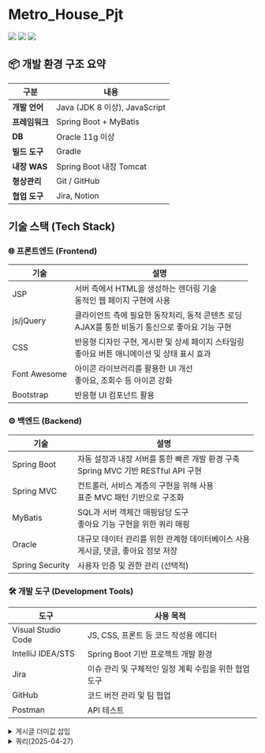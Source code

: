 # Metro_House_Pjt

  <img src="https://img.shields.io/badge/java-007396?style=for-the-badge&logo=java&logoColor=white"> 
  <img src="https://img.shields.io/badge/oracle-F80000?style=for-the-badge&logo=oracle&logoColor=white"> 
  <img src="https://img.shields.io/badge/spring-6DB33F?style=for-the-badge&logo=spring&logoColor=white"> 

## 📦 개발 환경 구조 요약

| 구분 | 내용
|-----|-----
| **개발 언어** | Java (JDK 8 이상), JavaScript
| **프레임워크** | Spring Boot + MyBatis
| **DB** | Oracle 11g 이상
| **빌드 도구** | Gradle
| **내장 WAS** | Spring Boot 내장 Tomcat
| **형상관리** | Git / GitHub
| **협업 도구** | Jira, Notion


## 기술 스택 (Tech Stack)

### 🌐 프론트엔드 (Frontend)

| 기술 | 설명
|-----|-----
| JSP | 서버 측에서 HTML을 생성하는 렌더링 기술<br>동적인 웹 페이지 구현에 사용
| js/jQuery | 클라이언트 측에 필요한 동작처리, 동적 콘텐츠 로딩<br>AJAX를 통한 비동기 통신으로 좋아요 기능 구현
| CSS | 반응형 디자인 구현, 게시판 및 상세 페이지 스타일링 <br>좋아요 버튼 애니메이션 및 상태 표시 효과
| Font Awesome | 아이콘 라이브러리를 활용한 UI 개선<br>좋아요, 조회수 등 아이콘 강화
| Bootstrap | 반응형 UI 컴포넌트 활용


### ⚙️ 백엔드 (Backend)

| 기술 | 설명
|-----|-----
| Spring Boot | 자동 설정과 내장 서버를 통한 빠른 개발 환경 구축<br>Spring MVC 기반 RESTful API 구현
| Spring MVC | 컨트롤러, 서비스 계층의 구현을 위해 사용<br>표준 MVC 패턴 기반으로 구조화
| MyBatis | SQL과 서버 객체간 매핑담당 도구<br>좋아요 기능 구현을 위한 쿼리 매핑
| Oracle | 대규모 데이터 관리를 위한 관계형 데이터베이스 사용<br>게시글, 댓글, 좋아요 정보 저장
| Spring Security | 사용자 인증 및 권한 관리 (선택적)


### 🛠️ 개발 도구 (Development Tools)

| 도구 | 사용 목적
|-----|-----
| Visual Studio Code | JS, CSS, 프론트 등 코드 작성용 에디터
| IntelliJ IDEA/STS | Spring Boot 기반 프로젝트 개발 환경
| Jira | 이슈 관리 및 구체적인 일정 계획 수립을 위한 협업 도구
| GitHub | 코드 버전 관리 및 팀 협업
| Postman | API 테스트


<details>
  <summary>게시글 더미값 삽입</summary>
  <pre><code>
BEGIN
  FOR i IN 1..300 LOOP
    INSERT INTO board (boardNumber, userName, boardTitle, boardContent, boardWriteDate, boardViews)
    VALUES (i, '사용자'||i, '제목'||i, '내용'||i, SYSDATE, 0);
    
    IF MOD(i, 100) = 0 THEN
      COMMIT;
    END IF;
  END LOOP;
  COMMIT;
END;
  </code></pre>
</details>


<details>
  <summary>쿼리(2025-04-27)</summary>
  <pre><code>
GRANT CREATE SESSION, CREATE TABLE, CREATE VIEW, CREATE SEQUENCE, 
      CREATE SYNONYM, CREATE PROCEDURE, CREATE TRIGGER, CREATE MATERIALIZED VIEW 
TO METRO_HOUSE;
GRANT SELECT ANY TABLE, INSERT ANY TABLE, UPDATE ANY TABLE, DELETE ANY TABLE
TO METRO_HOUSE;
ALTER USER METRO_HOUSE DEFAULT TABLESPACE USERS;
ALTER USER METRO_HOUSE QUOTA UNLIMITED ON USERS;


CREATE TABLE USERINFO (
userNumber      NUMBER PRIMARY KEY,
userId          VARCHAR2(100),
userPw          VARCHAR2(100),
userName        VARCHAR2(100),
userTel         VARCHAR2(20),
userEmail       VARCHAR2(200),
userBirth       VARCHAR2(50),
userZipCode     VARCHAR2(50),
userAddress     VARCHAR2(300),
userDetailAddress VARCHAR2(500),
userAdmin       NUMBER DEFAULT 0,
userRegdate     DATE DEFAULT SYSDATE
);


CREATE TABLE BOARD (
boardNumber     NUMBER PRIMARY KEY,
userNumber      NUMBER,
userName        VARCHAR2(50),
boardTitle      VARCHAR2(1000),
boardContent    VARCHAR2(4000),
boardWriteDate  DATE DEFAULT SYSDATE,
boardHit        NUMBER DEFAULT 0,
boardViews      NUMBER DEFAULT 0,
boardLikes      NUMBER DEFAULT 0,
FOREIGN KEY (userNumber) REFERENCES USERINFO(userNumber)ON DELETE CASCADE
);


CREATE TABLE board_likes (
boardNumber number,
userNumber number,
PRIMARY KEY (boardNumber, userNumber)
);


CREATE TABLE BOARD_COMMENT (
commentNumber       NUMBER PRIMARY KEY,
commentSubNumber    NUMBER,
commentSubStepNumber NUMBER,
boardNumber         NUMBER,
userNumber          NUMBER,
userName            VARCHAR2(50),
commentContent      VARCHAR2(4000),
commentWriteDate    DATE DEFAULT SYSDATE
);


ALTER TABLE BOARD_COMMENT
ADD CONSTRAINT fk_comment_board
FOREIGN KEY (boardNumber)
REFERENCES BOARD(boardNumber)
ON DELETE CASCADE;


ALTER TABLE BOARD_COMMENT
ADD CONSTRAINT fk_comment_user
FOREIGN KEY (userNumber)
REFERENCES USERINFO(userNumber)
ON DELETE CASCADE;
DESC board_comment;


create table apartmentinfo(
    apartmentId number primary key,
    sggcd VARCHAR2(10),
    umdnm VARCHAR2(100),
    aptnm VARCHAR2(200),
    jibun VARCHAR2(100),
    excluusear VARCHAR2(50),
    dealYear VARCHAR2(4),
    dealMonth VARCHAR2(2),
    dealDay VARCHAR2(2),
    dealAmount VARCHAR2(100),
    floor VARCHAR2(10),
    buildYear VARCHAR2(4),
    cdealType VARCHAR2(50),
    cdealDay VARCHAR2(50),
    dealingGbn VARCHAR2(50),
    estateAgentSggnm VARCHAR2(100),
    rgstDate VARCHAR2(50),
    aptDong VARCHAR2(50),
    slerGbn VARCHAR2(50),
    buyerGbn VARCHAR2(50),
    landLeaseHoldGbn VARCHAR2(50),
    aptSeq VARCHAR2(50),
    bonbun VARCHAR2(50),
    bubun VARCHAR2(50),
    landCd VARCHAR2(50),
    roadNm VARCHAR2(200),
    roadNmBonbun VARCHAR2(50),
    roadNmBubun VARCHAR2(50),
    roadNmCd VARCHAR2(50),
    roadNmSeq VARCHAR2(50),
    roadNmSggcd VARCHAR2(50),
    roadNmBcd VARCHAR2(50),
    umdcd VARCHAR2(50),
    lat NUMBER(12,8),
    lng NUMBER(12,8),
    subwayStation VARCHAR2(100),
    subwayDistance VARCHAR2(50)
);

-- 위도/경도에 복합 인덱스 생성
CREATE INDEX idx_apartmentinfo_latlng ON APARTMENTINFO(lat, lng);


CREATE SEQUENCE seq_apartmentinfo
    START WITH 1
    INCREMENT BY 1
    NOCACHE
    NOCYCLE;
    
create table apartment_favorite(
    favoriteId number primary key,
    apartmentId number,
    userNumber number,
    createdAt date default sysdate,

    FOREIGN KEY (apartmentId) REFERENCES APARTMENTINFO(apartmentId)ON DELETE CASCADE,
    FOREIGN KEY (userNumber) REFERENCES USERINFO(userNumber)ON DELETE CASCADE
);

CREATE SEQUENCE seq_apartment_favorite
START WITH 1
INCREMENT BY 1
NOCACHE
NOCYCLE;

create table apartment_review(
REVIEWID NUMBER PRIMARY KEY,                -- 리뷰 고유 ID (시퀀스 사용)
apartmentId NUMBER NOT NULL,                 -- 도서 번호 (외래키) - 실제 타입으로 수정 필요
USERNUMBER NUMBER NOT NULL,                 -- 사용자 ID (외래키) - VARCHAR2(50)에서 NUMBER로 수정
REVIEWTITLE VARCHAR2(200) NOT NULL,         -- 리뷰 제목
REVIEWCONTENT CLOB NOT NULL,                -- 리뷰 내용 (긴 텍스트)
REVIEWRATING NUMBER(1) NOT NULL,            -- 평점 (1-5)
REVIEWDATE DATE DEFAULT SYSDATE,            -- 작성일
REVIEWMODIFIED_DATE DATE,                   -- 수정일
REVIEWSTATUS VARCHAR2(10) DEFAULT 'ACTIVE',           -- 상태 (Y: 활성, N: 삭제)

CONSTRAINT FK_REVIEW_apartment FOREIGN KEY (apartmentId) REFERENCES apartmentinfo(apartmentId),
CONSTRAINT FK_REVIEW_USER FOREIGN KEY (USERNUMBER) REFERENCES USERINFO(USERNUMBER),
CONSTRAINT CHK_REVIEW_RATING CHECK (REVIEWRATING BETWEEN 1 AND 5)

);

-- 리뷰 ID 시퀀스
CREATE SEQUENCE SEQ_REVIEW_ID
START WITH 1
INCREMENT BY 1
NOCACHE;


CREATE TABLE REVIEW_HELPFUL (
HELPFUL_ID NUMBER PRIMARY KEY,
REVIEWID NUMBER NOT NULL,
USERNUMBER NUMBER NOT NULL,
HELPFUL_DATE DATE DEFAULT SYSDATE,
CONSTRAINT FK_REVIEW_HELPFUL_REVIEW FOREIGN KEY (REVIEWID) REFERENCES apartment_REVIEW(REVIEWID),
CONSTRAINT FK_REVIEW_HELPFUL_USER FOREIGN KEY (USERNUMBER) REFERENCES USERINFO(USERNUMBER),
CONSTRAINT UQ_REVIEW_HELPFUL UNIQUE (REVIEWID, USERNUMBER)
);


-- 리뷰(도움됨)시퀀스 생성
CREATE SEQUENCE SEQ_HELPFUL_ID
START WITH 1
INCREMENT BY 1
NOCACHE
NOCYCLE;


-------------------------------------------------------------------------아파트 큐(년,월,시군구코드)
CREATE TABLE "METRO_HOUSE"."APARTMENTINFO_QUEUE" 
   (   "QUEUE_ID" NUMBER, 
   "APARTMENTID" NUMBER, 
   "SGGCD" VARCHAR2(10), 
   "UMDNM" VARCHAR2(100), 
   "APTNM" VARCHAR2(200), 
   "JIBUN" VARCHAR2(100), 
   "EXCLUUSEAR" VARCHAR2(50), 
   "DEALYEAR" VARCHAR2(4), 
   "DEALMONTH" VARCHAR2(2), 
   "DEALDAY" VARCHAR2(2), 
   "DEALAMOUNT" VARCHAR2(100), 
   "FLOOR" VARCHAR2(10), 
   "BUILDYEAR" VARCHAR2(4), 
   "CDEALTYPE" VARCHAR2(50), 
   "CDEALDAY" VARCHAR2(50), 
   "DEALINGGBN" VARCHAR2(50), 
   "ESTATEAGENTSGGNM" VARCHAR2(100), 
   "RGSTDATE" VARCHAR2(50), 
   "APTDONG" VARCHAR2(50), 
   "SLERGBN" VARCHAR2(50), 
   "BUYERGBN" VARCHAR2(50), 
   "LANDLEASEHOLDGBN" VARCHAR2(50), 
   "APTSEQ" VARCHAR2(50), 
   "BONBUN" VARCHAR2(50), 
   "BUBUN" VARCHAR2(50), 
   "LANDCD" VARCHAR2(50), 
   "ROADNM" VARCHAR2(200), 
   "ROADNMBONBUN" VARCHAR2(50), 
   "ROADNMBUBUN" VARCHAR2(50), 
   "ROADNMCD" VARCHAR2(50), 
   "ROADNMSEQ" VARCHAR2(50), 
   "ROADNMSGGCD" VARCHAR2(50), 
   "ROADNMBCD" VARCHAR2(50), 
   "UMDCD" VARCHAR2(50), 
   "LAT" NUMBER(12,8), 
   "LNG" NUMBER(12,8), 
   "SUBWAYSTATION" VARCHAR2(100), 
   "SUBWAYDISTANCE" VARCHAR2(50), 
   "PROCESSED" CHAR(1) DEFAULT 'N'
   )
CREATE INDEX idx_apartmentqueue_id ON APARTMENTINFO_QUEUE(apartmentid);
CREATE SEQUENCE SEQ_APARTMENTINFO_QUEUE
START WITH 1
INCREMENT BY 1
NOCACHE
NOCYCLE;

----------------------------------------------------------------------------------------------apartment procedure
CREATE OR REPLACE PROCEDURE process_apartmentinfo_queue IS
    -- 테이블 생성을 위한 변수들
    v_table_name VARCHAR2(100);
    v_sql        VARCHAR2(4000);
    v_count      NUMBER;
    
    -- 처리할 레코드를 위한 커서
    CURSOR cur IS
        SELECT * FROM APARTMENTINFO_QUEUE WHERE PROCESSED = 'N';
    
    -- 테이블 생성을 위한 커서
    CURSOR tab_cur IS
        SELECT DISTINCT DEALYEAR, DEALMONTH, SGGCD
        FROM APARTMENTINFO_QUEUE
        WHERE PROCESSED = 'N';
BEGIN
    -- 1. 먼저 필요한 테이블 생성 (동일)
    FOR tab_rec IN tab_cur LOOP
        v_table_name := 'Z_' || tab_rec.DEALYEAR;
        
        SELECT COUNT(*) INTO v_count FROM user_tables WHERE table_name = UPPER(v_table_name);
        
        IF v_count = 0 THEN
            -- 테이블 생성 (동일한 구조)
            v_sql := 'CREATE TABLE ' || v_table_name || ' (
                APARTMENTID         NUMBER PRIMARY KEY,
                SGGCD               VARCHAR2(10),
                UMDNM               VARCHAR2(100),
                APTNM               VARCHAR2(200),
                JIBUN               VARCHAR2(100),
                EXCLUUSEAR          VARCHAR2(50),
                DEALYEAR            VARCHAR2(4),
                DEALMONTH           VARCHAR2(2),
                DEALDAY             VARCHAR2(2),
                DEALAMOUNT          VARCHAR2(100),
                FLOOR               VARCHAR2(10),
                BUILDYEAR           VARCHAR2(4),
                CDEALTYPE           VARCHAR2(50),
                CDEALDAY            VARCHAR2(50),
                DEALINGGBN          VARCHAR2(50),
                ESTATEAGENTSGGNM    VARCHAR2(100),
                RGSTDATE            VARCHAR2(50),
                APTDONG             VARCHAR2(50),
                SLERGBN             VARCHAR2(50),
                BUYERGBN            VARCHAR2(50),
                LANDLEASEHOLDGBN    VARCHAR2(50),
                APTSEQ              VARCHAR2(50),
                BONBUN              VARCHAR2(50),
                BUBUN               VARCHAR2(50),
                LANDCD              VARCHAR2(50),
                ROADNM              VARCHAR2(200),
                ROADNMBONBUN        VARCHAR2(50),
                ROADNMBUBUN         VARCHAR2(50),
                ROADNMCD            VARCHAR2(50),
                ROADNMSEQ           VARCHAR2(50),
                ROADNMSGGCD         VARCHAR2(50),
                ROADNMBCD           VARCHAR2(50),
                UMDCD               VARCHAR2(50),
                LAT                 NUMBER(12,8),
                LNG                 NUMBER(12,8),
                SUBWAYSTATION       VARCHAR2(100),
                SUBWAYDISTANCE      VARCHAR2(50)
            )';
            EXECUTE IMMEDIATE v_sql;
        END IF;
    END LOOP;
    
    -- 2. MERGE 문을 사용하여 데이터 처리
    FOR rec IN cur LOOP
        v_table_name := 'Z_' || rec.DEALYEAR;
        
        -- MERGE 문으로 중복 방지
        v_sql := 'MERGE INTO ' || v_table_name || ' target
                  USING (SELECT :1 as APARTMENTID, :2 as SGGCD, :3 as UMDNM, :4 as APTNM, :5 as JIBUN, 
                               :6 as EXCLUUSEAR, :7 as DEALYEAR, :8 as DEALMONTH, :9 as DEALDAY, :10 as DEALAMOUNT,
                               :11 as FLOOR, :12 as BUILDYEAR, :13 as CDEALTYPE, :14 as CDEALDAY, :15 as DEALINGGBN,
                               :16 as ESTATEAGENTSGGNM, :17 as RGSTDATE, :18 as APTDONG, :19 as SLERGBN, :20 as BUYERGBN,
                               :21 as LANDLEASEHOLDGBN, :22 as APTSEQ, :23 as BONBUN, :24 as BUBUN, :25 as LANDCD,
                               :26 as ROADNM, :27 as ROADNMBONBUN, :28 as ROADNMBUBUN, :29 as ROADNMCD, :30 as ROADNMSEQ,
                               :31 as ROADNMSGGCD, :32 as ROADNMBCD, :33 as UMDCD, :34 as LAT, :35 as LNG,
                               :36 as SUBWAYSTATION, :37 as SUBWAYDISTANCE FROM dual) source
                  ON (target.SGGCD = source.SGGCD AND target.APTNM = source.APTNM AND 
                      target.DEALYEAR = source.DEALYEAR AND target.DEALMONTH = source.DEALMONTH AND 
                      target.DEALDAY = source.DEALDAY AND target.EXCLUUSEAR = source.EXCLUUSEAR AND 
                      target.FLOOR = source.FLOOR AND target.DEALAMOUNT = source.DEALAMOUNT)
                  WHEN NOT MATCHED THEN
                      INSERT (APARTMENTID, SGGCD, UMDNM, APTNM, JIBUN, EXCLUUSEAR, DEALYEAR, DEALMONTH, DEALDAY,
                              DEALAMOUNT, FLOOR, BUILDYEAR, CDEALTYPE, CDEALDAY, DEALINGGBN, ESTATEAGENTSGGNM,
                              RGSTDATE, APTDONG, SLERGBN, BUYERGBN, LANDLEASEHOLDGBN, APTSEQ, BONBUN, BUBUN,
                              LANDCD, ROADNM, ROADNMBONBUN, ROADNMBUBUN, ROADNMCD, ROADNMSEQ, ROADNMSGGCD,
                              ROADNMBCD, UMDCD, LAT, LNG, SUBWAYSTATION, SUBWAYDISTANCE)
                      VALUES (source.APARTMENTID, source.SGGCD, source.UMDNM, source.APTNM, source.JIBUN, 
                              source.EXCLUUSEAR, source.DEALYEAR, source.DEALMONTH, source.DEALDAY, source.DEALAMOUNT,
                              source.FLOOR, source.BUILDYEAR, source.CDEALTYPE, source.CDEALDAY, source.DEALINGGBN,
                              source.ESTATEAGENTSGGNM, source.RGSTDATE, source.APTDONG, source.SLERGBN, source.BUYERGBN,
                              source.LANDLEASEHOLDGBN, source.APTSEQ, source.BONBUN, source.BUBUN, source.LANDCD,
                              source.ROADNM, source.ROADNMBONBUN, source.ROADNMBUBUN, source.ROADNMCD, source.ROADNMSEQ,
                              source.ROADNMSGGCD, source.ROADNMBCD, source.UMDCD, source.LAT, source.LNG,
                              source.SUBWAYSTATION, source.SUBWAYDISTANCE)';
        
        EXECUTE IMMEDIATE v_sql USING
            rec.APARTMENTID, rec.SGGCD, rec.UMDNM, rec.APTNM, rec.JIBUN, rec.EXCLUUSEAR, rec.DEALYEAR, rec.DEALMONTH, rec.DEALDAY,
            rec.DEALAMOUNT, rec.FLOOR, rec.BUILDYEAR, rec.CDEALTYPE, rec.CDEALDAY, rec.DEALINGGBN, rec.ESTATEAGENTSGGNM,
            rec.RGSTDATE, rec.APTDONG, rec.SLERGBN, rec.BUYERGBN, rec.LANDLEASEHOLDGBN, rec.APTSEQ, rec.BONBUN, rec.BUBUN,
            rec.LANDCD, rec.ROADNM, rec.ROADNMBONBUN, rec.ROADNMBUBUN, rec.ROADNMCD, rec.ROADNMSEQ, rec.ROADNMSGGCD,
            rec.ROADNMBCD, rec.UMDCD, rec.LAT, rec.LNG, rec.SUBWAYSTATION, rec.SUBWAYDISTANCE;
        
        -- 처리 완료 표시
        UPDATE APARTMENTINFO_QUEUE 
        SET PROCESSED = 'Y' 
        WHERE APARTMENTID = rec.APARTMENTID;
    END LOOP;
    
    COMMIT;
END;
----------------------------------------------------------------------------------------------apartment trigger
create or replace TRIGGER trg_apartmentinfo_insert
AFTER INSERT ON apartmentinfo
FOR EACH ROW
BEGIN
  INSERT INTO apartmentinfo_queue (
    apartmentId, sggcd, umdnm, aptnm, jibun, excluusear,
    dealYear, dealMonth, dealDay, dealAmount, floor, buildYear, cdealType, cdealDay,
    dealingGbn, estateAgentSggnm, rgstDate, aptDong, slerGbn, buyerGbn,
    landLeaseHoldGbn, aptSeq, bonbun, bubun, landCd, roadNm, roadNmBonbun,
    roadNmBubun, roadNmCd, roadNmSeq, roadNmSggcd, roadNmBcd, umdcd,
    lat, lng, subwayStation, subwayDistance
  ) VALUES (
    :NEW.apartmentId, :NEW.sggcd, :NEW.umdnm, :NEW.aptnm, :NEW.jibun, :NEW.excluusear,
    :NEW.dealYear, :NEW.dealMonth, :NEW.dealDay, :NEW.dealAmount, :NEW.floor, :NEW.buildYear, :NEW.cdealType, :NEW.cdealDay,
    :NEW.dealingGbn, :NEW.estateAgentSggnm, :NEW.rgstDate, :NEW.aptDong, :NEW.slerGbn, :NEW.buyerGbn,
    :NEW.landLeaseHoldGbn, :NEW.aptSeq, :NEW.bonbun, :NEW.bubun, :NEW.landCd, :NEW.roadNm, :NEW.roadNmBonbun,
    :NEW.roadNmBubun, :NEW.roadNmCd, :NEW.roadNmSeq, :NEW.roadNmSggcd, :NEW.roadNmBcd, :NEW.umdcd,
    :NEW.lat, :NEW.lng, :NEW.subwayStation, :NEW.subwayDistance
  );
END;


  </code></pre>
</details>
